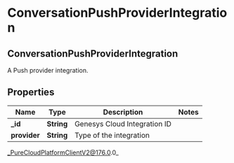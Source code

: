 # ConversationPushProviderIntegration

## ConversationPushProviderIntegration
A Push provider integration.

## Properties

|Name | Type | Description | Notes|
|------------ | ------------- | ------------- | -------------|
| **_id** | **String** | Genesys Cloud Integration ID | |
| **provider** | **String** | Type of the integration | |



_PureCloudPlatformClientV2@176.0.0_
